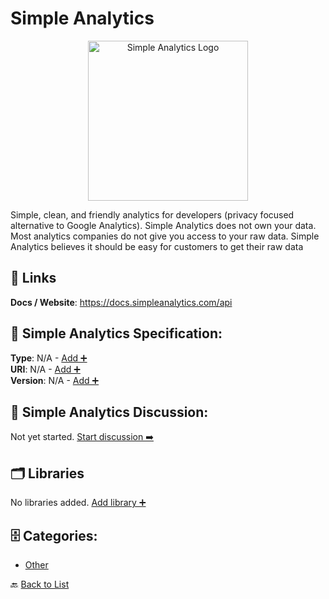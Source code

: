 # Simple Analytics
<p align="center">
    <img width="256" src="https://raw.githubusercontent.com/apis-list/apis-list/main/apis/simple-analytics/logo_256x256.png" alt="Simple Analytics Logo"/>
</p>
Simple, clean, and friendly analytics for developers (privacy focused alternative to Google Analytics). Simple Analytics does not own your data. Most analytics companies do not give you access to your raw data. Simple Analytics believes it should be easy for customers to get their raw data

##  🔗 Links
**Docs / Website**: https://docs.simpleanalytics.com/api

## 🧬 Simple Analytics Specification:
**Type**: N/A - [Add ➕](https://github.com/apis-list/apis-list/edit/main/apis/simple-analytics/simple-analytics.yaml)  
**URI**: N/A - [Add ➕](https://github.com/apis-list/apis-list/edit/main/apis/simple-analytics/simple-analytics.yaml)  
**Version**: N/A - [Add ➕](https://github.com/apis-list/apis-list/edit/main/apis/simple-analytics/simple-analytics.yaml)

## 💬 Simple Analytics Discussion:
Not yet started. [Start discussion ➡️](https://github.com/apis-list/apis-list/discussions/new)

## 🗂️ Libraries

No libraries added. [Add library ➕](https://github.com/apis-list/apis-list/edit/main/apis/simple-analytics/simple-analytics.yaml)    


## 🗄️ Categories:
- [Other](https://github.com/apis-list/apis-list#other-)

🔙  [Back to List](https://github.com/apis-list/apis-list)
